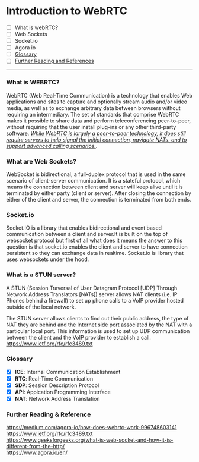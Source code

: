 # Introduction to WebRTC

- [ ] What is webRTC?
- [ ] Web Sockets
- [ ] Socket.io
- [ ] Agora io
- [ ] [Glossary](https://github.com/devpishaili/webRTC/blob/main/README.md#glossary)
- [ ] [Further Reading and References](https://github.com/devpishaili/webRTC/blob/main/README.md#further-reading--reference)
---

### What is WEBRTC?
WebRTC (Web Real-Time Communication) is a technology that enables Web applications and sites to capture and optionally stream audio and/or video media, as well as to exchange arbitrary data between browsers without requiring an intermediary. The set of standards that comprise WebRTC makes it possible to share data and perform teleconferencing peer-to-peer, without requiring that the user install plug-ins or any other third-party software.
[_While WebRTC is largely a peer-to-peer technology, it does still require servers to help signal the initial connection, navigate NATs, and to support advanced calling scenarios._](https://www.youtube.com/watch?v=Y1mx7cx6ckI).

### What are Web Sockets?
WebSocket is bidirectional, a full-duplex protocol that is used in the same scenario of client-server communication. It is a stateful protocol, which means the connection between client and server will keep alive until it is terminated by either party (client or server). After closing the connection by either of the client and server, the connection is terminated from both ends. 

### Socket.io
Socket.IO is a library that enables bidirectional and event based communication between a client and server.It is built on the top of websocket protocol but first of all what does it means the answer to this question is that socket.io enables the client and server to have connection persistent so they can exchange data in realtime.  Socket.io is library that uses websockets under the hood.

### What is a STUN server?
A STUN (Session Traversal of User Datagram Protocol [UDP] Through Network Address Translators [NATs]) server allows NAT clients (i.e. IP Phones behind a firewall) to set up phone calls to a VoIP provider hosted outside of the local network.

The STUN server allows clients to find out their public address, the type of NAT they are behind and the Internet side port associated by the NAT with a particular local port. This information is used to set up UDP communication between the client and the VoIP provider to establish a call. https://www.ietf.org/rfc/rfc3489.txt


### Glossary

- [x] **ICE**: Internal Communication Establishment
- [x] **RTC**: Real-Time Communication
- [x] **SDP**: Session Description Protocol
- [x] **API**: Appication Programming Interface
- [x] **NAT**: Network Address Translation

### Further Reading & Reference

https://medium.com/agora-io/how-does-webrtc-work-996748603141 <br />
https://www.ietf.org/rfc/rfc3489.txt  <br />
https://www.geeksforgeeks.org/what-is-web-socket-and-how-it-is-different-from-the-http/  <br />
https://www.agora.io/en/
